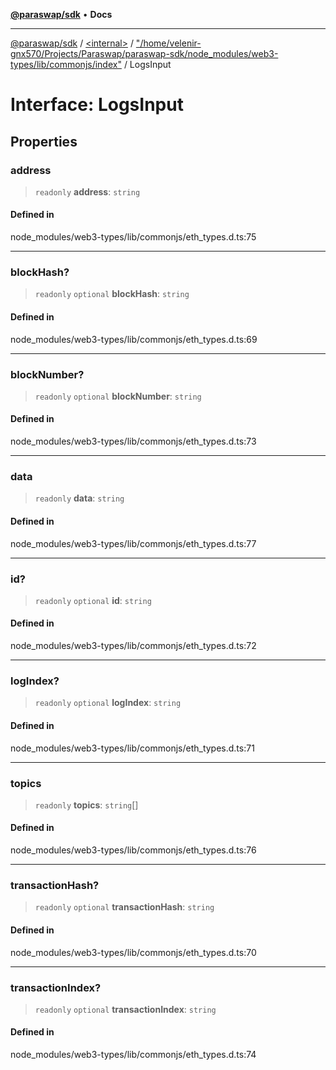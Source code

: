 [**@paraswap/sdk**](../../../../README.md) • **Docs**

***

[@paraswap/sdk](../../../../globals.md) / [\<internal\>](../../../README.md) / ["/home/velenir-gnx570/Projects/Paraswap/paraswap-sdk/node\_modules/web3-types/lib/commonjs/index"](../README.md) / LogsInput

# Interface: LogsInput

## Properties

### address

> `readonly` **address**: `string`

#### Defined in

node\_modules/web3-types/lib/commonjs/eth\_types.d.ts:75

***

### blockHash?

> `readonly` `optional` **blockHash**: `string`

#### Defined in

node\_modules/web3-types/lib/commonjs/eth\_types.d.ts:69

***

### blockNumber?

> `readonly` `optional` **blockNumber**: `string`

#### Defined in

node\_modules/web3-types/lib/commonjs/eth\_types.d.ts:73

***

### data

> `readonly` **data**: `string`

#### Defined in

node\_modules/web3-types/lib/commonjs/eth\_types.d.ts:77

***

### id?

> `readonly` `optional` **id**: `string`

#### Defined in

node\_modules/web3-types/lib/commonjs/eth\_types.d.ts:72

***

### logIndex?

> `readonly` `optional` **logIndex**: `string`

#### Defined in

node\_modules/web3-types/lib/commonjs/eth\_types.d.ts:71

***

### topics

> `readonly` **topics**: `string`[]

#### Defined in

node\_modules/web3-types/lib/commonjs/eth\_types.d.ts:76

***

### transactionHash?

> `readonly` `optional` **transactionHash**: `string`

#### Defined in

node\_modules/web3-types/lib/commonjs/eth\_types.d.ts:70

***

### transactionIndex?

> `readonly` `optional` **transactionIndex**: `string`

#### Defined in

node\_modules/web3-types/lib/commonjs/eth\_types.d.ts:74

